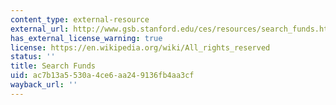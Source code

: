```yaml
---
content_type: external-resource
external_url: http://www.gsb.stanford.edu/ces/resources/search_funds.html
has_external_license_warning: true
license: https://en.wikipedia.org/wiki/All_rights_reserved
status: ''
title: Search Funds
uid: ac7b13a5-530a-4ce6-aa24-9136fb4aa3cf
wayback_url: ''
---
```

